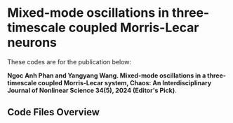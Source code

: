 # Mixed-mode oscillations in three-timescale coupled Morris-Lecar neurons

These codes are for the publication below:

****Ngoc Anh Phan and Yangyang Wang. Mixed-mode oscillations in a three-timescale coupled Morris-Lecar system, Chaos: An Interdisciplinary Journal of Nonlinear Science 34(5), 2024 (Editor's Pick)****. 

## Code Files Overview

